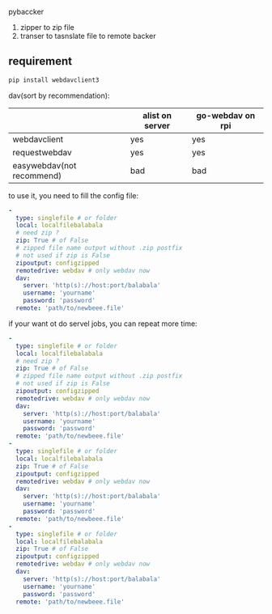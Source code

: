 pybaccker
1. zipper to zip file 
2. transer to tasnslate file to remote backer


## requirement

```bash
pip install webdavclient3
```

dav(sort by recommendation):

||alist on server|go-webdav on rpi|
|-|-|-|
|webdavclient|yes|yes|
|requestwebdav|yes|yes|
|easywebdav(not recommend)|bad|bad|

to use it, you need to fill the config file:
```yaml
-
  type: singlefile # or folder
  local: localfilebalabala
  # need zip ?
  zip: True # of False
  # zipped file name output without .zip postfix
  # not used if zip is False
  zipoutput: configzipped
  remotedrive: webdav # only webdav now
  dav: 
    server: 'http(s)://host:port/balabala'
    username: 'yourname'
    password: 'password'
  remote: 'path/to/newbeee.file'

```

if your want ot do servel jobs, you can repeat more time:
```yaml
-
  type: singlefile # or folder
  local: localfilebalabala
  # need zip ?
  zip: True # of False
  # zipped file name output without .zip postfix
  # not used if zip is False
  zipoutput: configzipped
  remotedrive: webdav # only webdav now
  dav: 
    server: 'http(s)://host:port/balabala'
    username: 'yourname'
    password: 'password'
  remote: 'path/to/newbeee.file'
-
  type: singlefile # or folder
  local: localfilebalabala
  zip: True # of False
  zipoutput: configzipped
  remotedrive: webdav # only webdav now
  dav: 
    server: 'http(s)://host:port/balabala'
    username: 'yourname'
    password: 'password'
  remote: 'path/to/newbeee.file'
-
  type: singlefile # or folder
  local: localfilebalabala
  zip: True # of False
  zipoutput: configzipped
  remotedrive: webdav # only webdav now
  dav: 
    server: 'http(s)://host:port/balabala'
    username: 'yourname'
    password: 'password'
  remote: 'path/to/newbeee.file'

```

